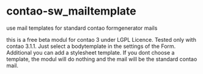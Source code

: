 contao-sw_mailtemplate
======================
use mail templates for standard contao formgenerator mails


this is a free beta modul for contao 3 under LGPL Licence. Tested only with contao 3.1.1.
Just select a bodytemplate in the settings of the Form. Additional you can add a stylesheet template. 
If you dont choose a template, the modul will do nothing and the mail will be the standard contao mail.
